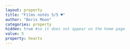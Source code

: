 ```yaml
---
layout: property
title: "Films notés 5/5 ♥"
author: "Boris Moon"
categories: property
hidden: true #so it does not appear on the home page
value: 5
property: hearts
---
```

